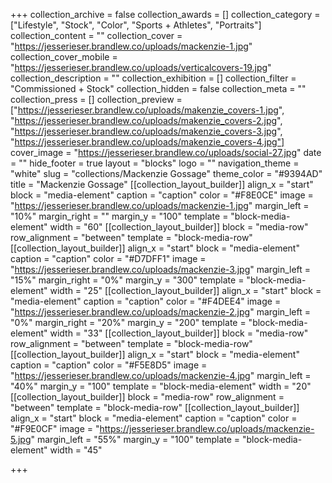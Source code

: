 +++
collection_archive = false
collection_awards = []
collection_category = ["Lifestyle", "Stock", "Color", "Sports + Athletes", "Portraits"]
collection_content = ""
collection_cover = "https://jesserieser.brandlew.co/uploads/mackenzie-1.jpg"
collection_cover_mobile = "https://jesserieser.brandlew.co/uploads/verticalcovers-19.jpg"
collection_description = ""
collection_exhibition = []
collection_filter = "Commissioned + Stock"
collection_hidden = false
collection_meta = ""
collection_press = []
collection_preview = ["https://jesserieser.brandlew.co/uploads/makenzie_covers-1.jpg", "https://jesserieser.brandlew.co/uploads/makenzie_covers-2.jpg", "https://jesserieser.brandlew.co/uploads/makenzie_covers-3.jpg", "https://jesserieser.brandlew.co/uploads/makenzie_covers-4.jpg"]
cover_image = "https://jesserieser.brandlew.co/uploads/social-27.jpg"
date = ""
hide_footer = true
layout = "blocks"
logo = ""
navigation_theme = "white"
slug = "collections/Mackenzie Gossage"
theme_color = "#9394AD"
title = "Mackenzie Gossage"
[[collection_layout_builder]]
align_x = "start"
block = "media-element"
caption = "caption"
color = "#F8E0CE"
image = "https://jesserieser.brandlew.co/uploads/mackenzie-1.jpg"
margin_left = "10%"
margin_right = ""
margin_y = "100"
template = "block-media-element"
width = "60"
[[collection_layout_builder]]
block = "media-row"
row_alignment = "between"
template = "block-media-row"
[[collection_layout_builder]]
align_x = "start"
block = "media-element"
caption = "caption"
color = "#D7DFF1"
image = "https://jesserieser.brandlew.co/uploads/mackenzie-3.jpg"
margin_left = "15%"
margin_right = "0%"
margin_y = "300"
template = "block-media-element"
width = "25"
[[collection_layout_builder]]
align_x = "start"
block = "media-element"
caption = "caption"
color = "#F4DEE4"
image = "https://jesserieser.brandlew.co/uploads/mackenzie-2.jpg"
margin_left = "0%"
margin_right = "20%"
margin_y = "200"
template = "block-media-element"
width = "33"
[[collection_layout_builder]]
block = "media-row"
row_alignment = "between"
template = "block-media-row"
[[collection_layout_builder]]
align_x = "start"
block = "media-element"
caption = "caption"
color = "#F5E8D5"
image = "https://jesserieser.brandlew.co/uploads/mackenzie-4.jpg"
margin_left = "40%"
margin_y = "100"
template = "block-media-element"
width = "20"
[[collection_layout_builder]]
block = "media-row"
row_alignment = "between"
template = "block-media-row"
[[collection_layout_builder]]
align_x = "start"
block = "media-element"
caption = "caption"
color = "#F9E0CF"
image = "https://jesserieser.brandlew.co/uploads/mackenzie-5.jpg"
margin_left = "55%"
margin_y = "100"
template = "block-media-element"
width = "45"

+++
